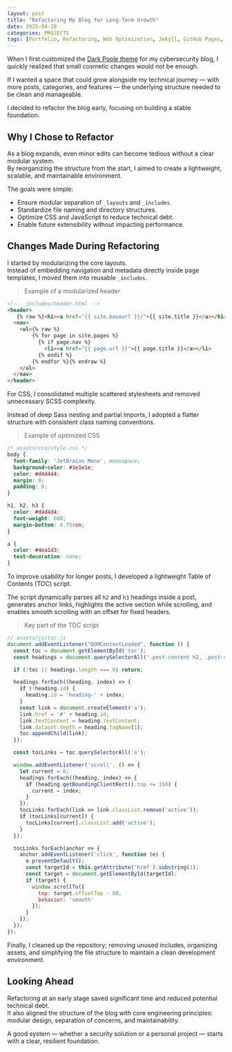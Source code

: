 ```yaml
---
layout: post
title: "Refactoring My Blog for Long-Term Growth"
date: 2025-04-28
categories: PROJECTS
tags: [Portfolio, Refactoring, Web Optimization, Jekyll, GitHub Pages, Clean Code, Modularization, CSS Optimization, JavaScript, Table of Contents, Frontend, Technical Writing]
---
```


When I first customized the [Dark Poole theme](https://github.com/andrewhwanpark/dark-poole) for my cybersecurity blog, I quickly realized that small cosmetic changes would not be enough.  

If I wanted a space that could grow alongside my technical journey — with more posts, categories, and features — the underlying structure needed to be clean and manageable.

I decided to refactor the blog early, focusing on building a stable foundation.

## Why I Chose to Refactor

As a blog expands, even minor edits can become tedious without a clear modular system.  
By reorganizing the structure from the start, I aimed to create a lightweight, scalable, and maintainable environment.

The goals were simple:
- Ensure modular separation of `_layouts` and `_includes`.
- Standardize file naming and directory structures.
- Optimize CSS and JavaScript to reduce technical debt.
- Enable future extensibility without impacting performance.

## Changes Made During Refactoring

I started by modularizing the core layouts.  
Instead of embedding navigation and metadata directly inside page templates, I moved them into reusable `_includes`.

>Example of a modularized header

```html
<!-- _includes/header.html -->
<header>
   {% raw %}<h1><a href="{{ site.baseurl }}/">{{ site.title }}</a></h1>{% endraw %}
  <nav>
    <ul>{% raw %}
        {% for page in site.pages %}
          {% if page.nav %}
            <li><a href="{{ page.url }}">{{ page.title }}</a></li>
          {% endif %}
        {% endfor %}{% endraw %}
    </ul>
  </nav>
</header>
```

For CSS, I consolidated multiple scattered stylesheets and removed unnecessary SCSS complexity.  

Instead of deep Sass nesting and partial imports, I adopted a flatter structure with consistent class naming conventions.

>Example of optimized CSS

```css
/* assets/css/style.css */
body {
  font-family: 'JetBrains Mono', monospace;
  background-color: #1e1e1e;
  color: #d4d4d4;
  margin: 0;
  padding: 0;
}

h1, h2, h3 {
  color: #d4d4d4;
  font-weight: 600;
  margin-bottom: 0.75rem;
}

a {
  color: #4ea1d3;
  text-decoration: none;
}
```

To improve usability for longer posts, I developed a lightweight Table of Contents (TOC) script.  

The script dynamically parses all `h2` and `h3` headings inside a post, generates anchor links, highlights the active section while scrolling, and enables smooth scrolling with an offset for fixed headers.

>Key part of the TOC script

```javascript
// assets/js/toc.js
document.addEventListener("DOMContentLoaded", function () {
  const toc = document.getElementById('toc');
  const headings = document.querySelectorAll('.post-content h2, .post-content h3');

  if (!toc || headings.length === 0) return;

  headings.forEach((heading, index) => {
    if (!heading.id) {
      heading.id = 'heading-' + index;
    }
    const link = document.createElement('a');
    link.href = '#' + heading.id;
    link.textContent = heading.textContent;
    link.dataset.depth = heading.tagName[1];
    toc.appendChild(link);
  });

  const tocLinks = toc.querySelectorAll('a');

  window.addEventListener('scroll', () => {
    let current = 0;
    headings.forEach((heading, index) => {
      if (heading.getBoundingClientRect().top <= 150) {
        current = index;
      }
    });
    tocLinks.forEach(link => link.classList.remove('active'));
    if (tocLinks[current]) {
      tocLinks[current].classList.add('active');
    }
  });

  tocLinks.forEach(anchor => {
    anchor.addEventListener('click', function (e) {
      e.preventDefault();
      const targetId = this.getAttribute('href').substring(1);
      const target = document.getElementById(targetId);
      if (target) {
        window.scrollTo({
          top: target.offsetTop - 80,
          behavior: 'smooth'
        });
      }
    });
  });
});
```

Finally, I cleaned up the repository; removing unused includes, organizing assets, and simplifying the file structure to maintain a clean development environment.

## Looking Ahead

Refactoring at an early stage saved significant time and reduced potential technical debt.  
It also aligned the structure of the blog with core engineering principles: modular design, separation of concerns, and maintainability.

A good system — whether a security solution or a personal project — starts with a clear, resilient foundation.